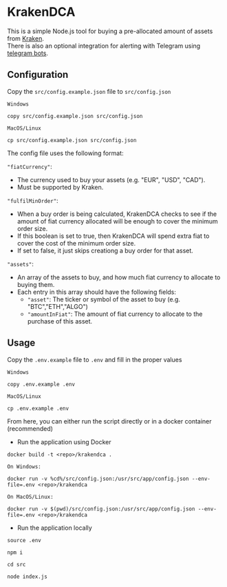 # KrakenDCA

This is a simple Node.js tool for buying a pre-allocated amount of assets from [Kraken](https://www.kraken.com/).  
There is also an optional integration for alerting with Telegram using [telegram bots](https://core.telegram.org/bots/api).  

## Configuration
Copy the `src/config.example.json` file to `src/config.json`  
```
Windows

copy src/config.example.json src/config.json

MacOS/Linux

cp src/config.example.json src/config.json
```
The config file uses the following format:  
   
`"fiatCurrency"`: 
- The currency used to buy your assets (e.g. "EUR", "USD", "CAD").   
- Must be supported by Kraken.  

`"fulfilMinOrder"`: 
- When a buy order is being calculated, KrakenDCA checks to see if the amount of fiat currency allocated will be enough to cover the minimum order size.   
- If this boolean is set to true, then KrakenDCA will spend extra fiat to cover the cost of the minimum order size.  
- If set to false, it just skips creationg a buy order for that asset.  

`"assets"`: 
- An array of the assets to buy, and how much fiat currency to allocate to buying them.  
- Each entry in this array should have the following fields:  
  - `"asset"`: The ticker or symbol of the asset to buy (e.g. "BTC","ETH","ALGO")  
  - `"amountInFiat"`: The amount of fiat currency to allocate to the purchase of this asset.  




## Usage 
Copy the `.env.example` file to `.env` and fill in the proper values 
```
Windows

copy .env.example .env

MacOS/Linux

cp .env.example .env
```
From here, you can either run the script directly or in a docker container (recommended)


- Run the application using Docker  
```
docker build -t <repo>/krakendca .

On Windows:

docker run -v %cd%/src/config.json:/usr/src/app/config.json --env-file=.env <repo>/krakendca

On MacOS/Linux:

docker run -v $(pwd)/src/config.json:/usr/src/app/config.json --env-file=.env <repo>/krakendca
```

- Run the application locally
```
source .env

npm i

cd src

node index.js
```

